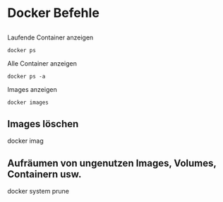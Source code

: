 ---
--- 
# Docker Befehle

## 
Laufende Container anzeigen

~~~
docker ps
~~~

Alle Container anzeigen
~~~
docker ps -a
~~~

Images anzeigen
~~~
docker images
~~~


## Images löschen
docker imag

## Aufräumen von ungenutzen Images, Volumes, Containern usw.

docker system prune 